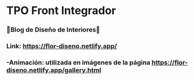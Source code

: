 # TPO Front Integrador
### 💫Blog de Diseño de Interiores💫
### Link: https://flor-diseno.netlify.app/
### -Animación: utilizada en imágenes de la página https://flor-diseno.netlify.app/gallery.html
